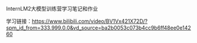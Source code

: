 InternLM2大模型训练营学习笔记和作业

学习链接：https://www.bilibili.com/video/BV1Vx421X72D/?spm_id_from=333.999.0.0&vd_source=ba2b0053c073b4cc9b6ff48ee0e14260
